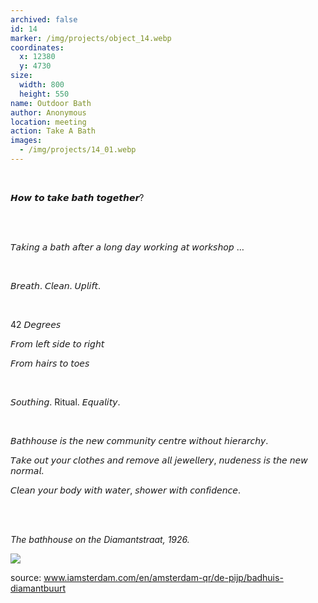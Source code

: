 ```yaml
---
archived: false
id: 14
marker: /img/projects/object_14.webp
coordinates:
  x: 12380
  y: 4730
size:
  width: 800
  height: 550
name: Outdoor Bath
author: Anonymous
location: meeting
action: Take A Bath
images:
  - /img/projects/14_01.webp
---
```

<br>

𝙃𝙤𝙬 𝙩𝙤 𝙩𝙖𝙠𝙚 𝙗𝙖𝙩𝙝 𝙩𝙤𝙜𝙚𝙩𝙝𝙚𝙧?

<br>

<br>

𝘛𝘢𝘬𝘪𝘯𝘨 𝘢 𝘣𝘢𝘵𝘩 𝘢𝘧𝘵𝘦𝘳 𝘢 𝘭𝘰𝘯𝘨 𝘥𝘢𝘺 𝘸𝘰𝘳𝘬𝘪𝘯𝘨 𝘢𝘵 𝘸𝘰𝘳𝘬𝘴𝘩𝘰𝘱 …

<br>

𝘉𝘳𝘦𝘢𝘵𝘩. 𝘊𝘭𝘦𝘢𝘯. 𝘜𝘱𝘭𝘪𝘧𝘵.

<br>

42 𝘋𝘦𝘨𝘳𝘦𝘦𝘴 


𝘍𝘳𝘰𝘮 𝘭𝘦𝘧𝘵 𝘴𝘪𝘥𝘦 𝘵𝘰 𝘳𝘪𝘨𝘩𝘵 


𝘍𝘳𝘰𝘮 𝘩𝘢𝘪𝘳𝘴 𝘵𝘰 𝘵𝘰𝘦𝘴

<br>

𝘚𝘰𝘶𝘵𝘩𝘪𝘯𝘨. Ritual. 𝘌𝘲𝘶𝘢𝘭𝘪𝘵𝘺.

<br>

𝘉𝘢𝘵𝘩𝘩𝘰𝘶𝘴𝘦 𝘪𝘴 𝘵𝘩𝘦 𝘯𝘦𝘸 𝘤𝘰𝘮𝘮𝘶𝘯𝘪𝘵𝘺 𝘤𝘦𝘯𝘵𝘳𝘦 𝘸𝘪𝘵𝘩𝘰𝘶𝘵 𝘩𝘪𝘦𝘳𝘢𝘳𝘤𝘩𝘺.


𝘛𝘢𝘬𝘦 𝘰𝘶𝘵 𝘺𝘰𝘶𝘳 𝘤𝘭𝘰𝘵𝘩𝘦𝘴 𝘢𝘯𝘥 𝘳𝘦𝘮𝘰𝘷𝘦 𝘢𝘭𝘭 𝘫𝘦𝘸𝘦𝘭𝘭𝘦𝘳𝘺, 𝘯𝘶𝘥𝘦𝘯𝘦𝘴𝘴 𝘪𝘴 𝘵𝘩𝘦 𝘯𝘦𝘸 𝘯𝘰𝘳𝘮𝘢𝘭.


𝘊𝘭𝘦𝘢𝘯 𝘺𝘰𝘶𝘳 𝘣𝘰𝘥𝘺 𝘸𝘪𝘵𝘩 𝘸𝘢𝘵𝘦𝘳, 𝘴𝘩𝘰𝘸𝘦𝘳 𝘸𝘪𝘵𝘩 𝘤𝘰𝘯𝘧𝘪𝘥𝘦𝘯𝘤𝘦.

<br>

<br>

*The bathhouse on the Diamantstraat, 1926.*

![](/img/projects/afb1-badhuis-diamantbuurt.jpeg)

source: www.iamsterdam.com/en/amsterdam-qr/de-pijp/badhuis-diamantbuurt

<br>

<br>